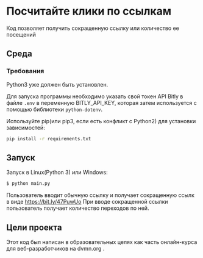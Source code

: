 # Посчитайте клики по ссылкам

Код позволяет получить сокращенную ссылку или количество ее посещений 

## Среда

### Требования

Python3 уже должен быть установлен. 

Для запуска программы необходимо указать свой токен API Bitly в файле ```.env``` в переменную BITLY_API_KEY, которая затем используется с помощью библиотеки  ```python-dotenv```.

Используйте pip(или pip3, если есть конфликт с Python2) для установки зависимостей:

```bash
pip install -r requirements.txt
```
## Запуск

Запуск в Linux(Python 3) или Windows: 

```bash
$ python main.py
``` 
Пользователь вводит обычную ссылку и получает сокращенную ссылк в виде https://bit.ly/47PuwUo
При вводе сокращенной ссылки пользователь получает количество переходов по ней. 

## Цели проекта

Этот код был написан в образовательных целях как часть онлайн-курса для веб-разработчиков на dvmn.org .
